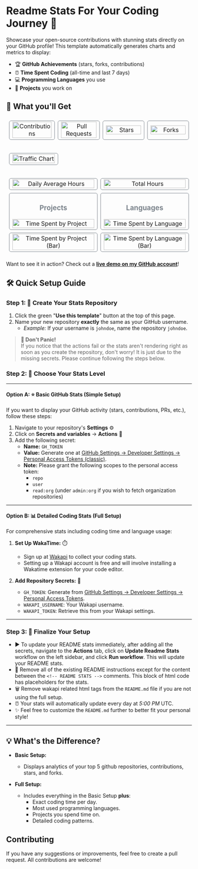 # Readme Stats For Your Coding Journey 🚀

Showcase your open-source contributions with stunning stats directly on your GitHub profile! This template automatically generates charts and metrics to display:

- 🏆 **GitHub Achievements** (stars, forks, contributions)
- ⏰ **Time Spent Coding** (all-time and last 7 days)
- 💻 **Programming Languages** you use
- 🌟 **Projects** you work on

## 🎯 What you'll Get

<!-- README STATS -->

<!-- Github Stats -->
<table cellspacing="0" cellpadding="0" style="border-collapse: separate; border-spacing: 8px; width: 100%; background: transparent;">
  <tr style="background: transparent;">
    <td width="25%" align="center" style="background: transparent; border: 1px solid #7c848c; border-radius: 5px;">
      <img src="/../../raw/data/data/contributions-card.svg" alt="Contributions" width="100%">
    </td>
    <td width="25%" align="center" style="background: transparent; border: 1px solid #7c848c; border-radius: 5px;">
      <img src="/../../raw/data/data/prs-card.svg" alt="Pull Requests" width="100%">
    </td>
    <td width="25%" align="center" style="background: transparent; border: 1px solid #7c848c; border-radius: 5px;">
      <img src="/../../raw/data/data/stars-card.svg" alt="Stars" width="100%">
    </td>
    <td width="25%" align="center" style="background: transparent; border: 1px solid #7c848c; border-radius: 5px;">
      <img src="/../../raw/data/data/forks-card.svg" alt="Forks" width="100%">
    </td>
  </tr>
</table>
<!-- Github Stats -->

<!-- Repository views over time for top 5 repositories -->
<table cellspacing="0" cellpadding="0" style="border-collapse: separate; border-spacing: 8px; width: 100%; background: transparent; margin-top: 20px;">
  <tr style="background: transparent;">
    <td width="100%" align="center" style="background: transparent; border: 1px solid #7c848c; border-radius: 5px;">
      <img src="/../../raw/data/data/traffic-chart.svg" alt="Traffic Chart" width="100%">
    </td>
  </tr>
</table>
<!-- Repository views over time for top 5 repositories -->

<!-- Wakapi Stats -->
<table cellspacing="0" cellpadding="0" style="border-collapse: separate; border-spacing: 8px; width: 100%; background: transparent; margin-top: 20px;">
  <tr style="background: transparent;">
    <td width="50%" align="center" style="background: transparent; border: 1px solid #7c848c; border-radius: 5px;">
      <img src="/../../raw/data/data/all_time-coding-stats.svg" alt="Daily Average Hours" width="100%">
    </td>
    <td width="50%" align="center" style="background: transparent; border: 1px solid #7c848c; border-radius: 5px;">
      <img src="/../../raw/data/data/last_7_days-coding-stats.svg" alt="Total Hours" width="100%">
    </td>
  </tr>

  <tr style="background: transparent;">
    <td width="50%" align="center" style="background: transparent; border: 1px solid #7c848c; border-radius: 5px;">
      <h3 style="color: #7c848c;">Projects</h3>
      <img src="/../../raw/data/data/projects-radar.svg" alt="Time Spent by Project" width="100%">
    </td>
    <td width="50%" align="center" style="background: transparent; border: 1px solid #7c848c; border-radius: 5px;">
      <h3 style="color: #7c848c;">Languages</h3>
      <img src="/../../raw/data/data/languages-radar.svg" alt="Time Spent by Language" width="100%">
    </td>
  </tr>

  <tr style="background: transparent; margin-top: 20px;">
    <td width="50%" align="center" style="background: transparent; border: 1px solid #7c848c; border-radius: 5px;">
      <img src="/../../raw/data/data/projects-bar.svg" alt="Time Spent by Project (Bar)" width="100%">
    </td>
    <td width="50%" align="center" style="background: transparent; border: 1px solid #7c848c; border-radius: 5px;">
      <img src="/../../raw/data/data/languages-bar.svg" alt="Time Spent by Language (Bar)" width="100%">
    </td>
  </tr>
</table>
<!-- Wakapi Stats -->

<!-- README STATS -->

Want to see it in action? Check out a [**live demo on my GitHub account**](https://github.com/senthurayyappan/senthurayyappan)!

## 🛠️ Quick Setup Guide

### Step 1: 🚀 Create Your Stats Repository

1. Click the green "**Use this template**" button at the top of this page.
2. Name your new repository **exactly** the same as your GitHub username.
   - *Example:* If your username is `johndoe`, name the repository `johndoe`.

> **🚨 Don't Panic!**  
If you notice that the actions fail or the stats aren't rendering right as soon as you create the repository, don't worry! It is just due to the missing secrets. Please continue following the steps below.

### Step 2: 🎯 Choose Your Stats Level

---

#### Option A: ⭐ Basic GitHub Stats (Simple Setup)

If you want to display your GitHub activity (stars, contributions, PRs, etc.), follow these steps:

1. Navigate to your repository's **Settings** ⚙️
2. Click on **Secrets and variables** → **Actions** 🔐
3. Add the following secret:
   - **Name:** `GH_TOKEN`
   - **Value:** Generate one at [GitHub Settings → Developer Settings → Personal Access Tokens (classic)](https://github.com/settings/tokens).
   - **Note:** Please grant the following scopes to the personal access token:
     - `repo`
     - `user`
     - `read:org` (under `admin:org` if you wish to fetch organization repositories)

---

#### Option B: 📊 Detailed Coding Stats (Full Setup)

For comprehensive stats including coding time and language usage:

1. **Set Up WakaTime:** ⏱️
   - Sign up at [Wakapi](https://wakapi.dev) to collect your coding stats.
   - Setting up a Wakapi account is free and will involve installing a Wakatime extension for your code editor.

2. **Add Repository Secrets:** 🔑
   - `GH_TOKEN`: Generate from [GitHub Settings → Developer Settings → Personal Access Tokens](https://github.com/settings/tokens).
   - `WAKAPI_USERNAME`: Your Wakapi username.
   - `WAKAPI_TOKEN`: Retrieve this from your Wakapi settings.

---

### Step 3: 🎉 Finalize Your Setup

- ▶️ To update your README stats immediately, after adding all the secrets, navigate to the **Actions** tab, click on **Update Readme Stats** workflow on the left sidebar, and click **Run workflow**. This will update your README stats.
- 📝 Remove all of the existing README instructions except for the content between the `<!-- README STATS -->` comments. This block of html code has placeholders for the stats. 
- 🗑️ Remove wakapi related html tags from the `README.md` file if you are not using the full setup.
- ⏰ Your stats will automatically update every day at *5:00 PM* UTC.
- ✨ Feel free to customize the `README.md` further to better fit your personal style!

---

## 💡 What's the Difference?

- **Basic Setup:**
  - Displays analytics of your top 5 github repositories, contributions, stars, and forks.
  
- **Full Setup:**
  - Includes everything in the Basic Setup **plus**:
    - Exact coding time per day.
    - Most used programming languages.
    - Projects you spend time on.
    - Detailed coding patterns.

## Contributing

If you have any suggestions or improvements, feel free to create a pull request. All contributions are welcome!
